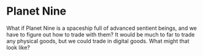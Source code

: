 # Planet Nine

What if Planet Nine is a spaceship full of advanced sentient beings, and we have to figure out how to trade with them?
It would be much to far to trade any physical goods, but we could trade in digital goods.
What might that look like?


